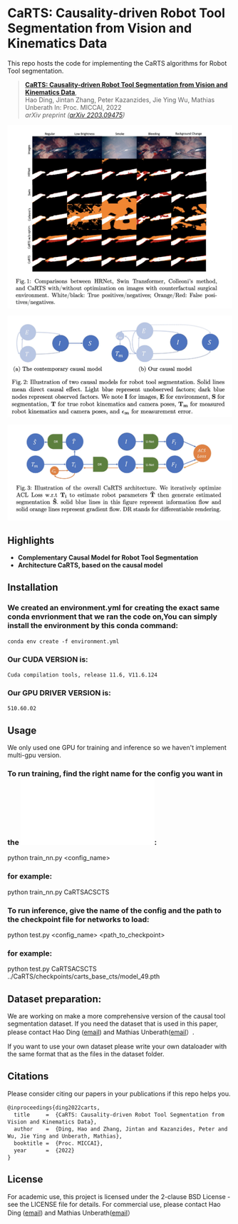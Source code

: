 # CaRTS: Causality-driven Robot Tool Segmentation from Vision and Kinematics Data
This repo hosts the code for implementing the CaRTS algorithms for Robot Tool segmentation.

> [**CaRTS: Causality-driven Robot Tool Segmentation from Vision and Kinematics Data**](https://arxiv.org/abs/2203.09475),            
> Hao Ding, Jintan Zhang, Peter Kazanzides, Jie Ying Wu, Mathias Unberath 
> In: Proc. MICCAI, 2022  
> *arXiv preprint ([arXiv 2203.09475](https://arxiv.org/abs/2203.09475))*  

![eye_candy](img/eye_candy.jpeg)

![causal_model](img/causal_model.jpeg)

![CaRTS](img/CaRTS.jpeg)

## Highlights
- **Complementary Causal Model for Robot Tool Segmentation**  
- **Architecture CaRTS, based on the causal model** 

## Installation


### We created an environment.yml for creating the exact same conda envrionment that we ran the code on,You can simply install the environment by this conda command:

    conda env create -f environment.yml

### Our CUDA VERSION is:
    
    Cuda compilation tools, release 11.6, V11.6.124

### Our GPU DRIVER VERSION is:

    510.60.02


## Usage

We only used one GPU for training and inference so we haven't implement multi-gpu version.

### To run training, find the right name for the config you want in the ![file](config/__init__.py):

python train_nn.py <config_name>

### for example:

python train_nn.py CaRTSACSCTS

### To run inference, give the name of the config and the path to the checkpoint file for networks to load:

python test.py <config_name> <path_to_checkpoint>

### for example:

python test.py CaRTSACSCTS ../CaRTS/checkpoints/carts_base_cts/model_49.pth

## Dataset preparation:

We are working on make a more comprehensive version of the causal tool segmentation dataset. If you need the dataset that is used in this paper, please contact Hao Ding ([email](mailto:hding15@jhu.edu)) and Mathias Unberath([email](mailto:unberath@jhu.edu)）.

If you want to use your own dataset please write your own dataloader with the same format that as the files in the dataset folder.



## Citations
Please consider citing our papers in your publications if this repo helps you. 
```
@inproceedings{ding2022carts,
  title     =  {CaRTS: Causality-driven Robot Tool Segmentation from Vision and Kinematics Data},
  author    =  {Ding, Hao and Zhang, Jintan and Kazanzides, Peter and Wu, Jie Ying and Unberath, Mathias},
  booktitle =  {Proc. MICCAI},
  year      =  {2022}
}
```

## License
For academic use, this project is licensed under the 2-clause BSD License - see the LICENSE file for details. For commercial use, please contact Hao Ding ([email](mailto:hding15@jhu.edu)) and Mathias Unberath([email](mailto:unberath@jhu.edu)）
